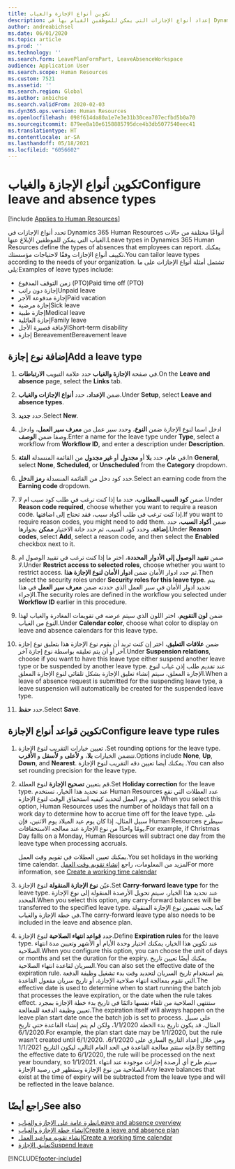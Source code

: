 ```yaml
---
title: تكوين أنواع الإجازة والغياب
description: إعداد أنواع الإجازات التي يمكن للموظفين القيام بها في Dynamics 365 Human Resources.
author: andreabichsel
ms.date: 06/01/2020
ms.topic: article
ms.prod: ''
ms.technology: ''
ms.search.form: LeavePlanFormPart, LeaveAbsenceWorkspace
audience: Application User
ms.search.scope: Human Resources
ms.custom: 7521
ms.assetid: ''
ms.search.region: Global
ms.author: anbichse
ms.search.validFrom: 2020-02-03
ms.dyn365.ops.version: Human Resources
ms.openlocfilehash: 098f614da80a1e7e3e31b30cea707ecfbd5b0a70
ms.sourcegitcommit: 879ee8a10e6158885795dce4b3db5077540eec41
ms.translationtype: HT
ms.contentlocale: ar-SA
ms.lasthandoff: 05/18/2021
ms.locfileid: "6056602"
---
```

# <a name="configure-leave-and-absence-types"></a><span data-ttu-id="56d20-103">تكوين أنواع الإجازة والغياب</span><span class="sxs-lookup"><span data-stu-id="56d20-103">Configure leave and absence types</span></span>

[!include [Applies to Human Resources](../includes/applies-to-hr.md)]

<span data-ttu-id="56d20-104">تحدد أنواع الإجازات في Dynamics 365 Human Resources أنواعًا مختلفة من حالات الغياب التي يمكن للموظفين الإبلاغ عنها.</span><span class="sxs-lookup"><span data-stu-id="56d20-104">Leave types in Dynamics 365 Human Resources define the types of absences that employees can report.</span></span> <span data-ttu-id="56d20-105">يمكنك تكييف أنواع الإجازات وفقًا لاحتياجات مؤسستك.</span><span class="sxs-lookup"><span data-stu-id="56d20-105">You can tailor leave types according to the needs of your organization.</span></span> <span data-ttu-id="56d20-106">تشتمل أمثلة أنواع الإجازات على ما يلي:</span><span class="sxs-lookup"><span data-stu-id="56d20-106">Examples of leave types include:</span></span>

- <span data-ttu-id="56d20-107">زمن التوقف المدفوع (PTO)</span><span class="sxs-lookup"><span data-stu-id="56d20-107">Paid time off (PTO)</span></span>
- <span data-ttu-id="56d20-108">إجازة دون راتب</span><span class="sxs-lookup"><span data-stu-id="56d20-108">Unpaid leave</span></span>
- <span data-ttu-id="56d20-109">إجازة مدفوعة الأجر</span><span class="sxs-lookup"><span data-stu-id="56d20-109">Paid vacation</span></span>
- <span data-ttu-id="56d20-110">إجازة مرضية</span><span class="sxs-lookup"><span data-stu-id="56d20-110">Sick leave</span></span>
- <span data-ttu-id="56d20-111">إجازة طبية</span><span class="sxs-lookup"><span data-stu-id="56d20-111">Medical leave</span></span>
- <span data-ttu-id="56d20-112">إجازة العائلية</span><span class="sxs-lookup"><span data-stu-id="56d20-112">Family leave</span></span>
- <span data-ttu-id="56d20-113">الإعاقة قصيرة الأجل</span><span class="sxs-lookup"><span data-stu-id="56d20-113">Short-term disability</span></span>
- <span data-ttu-id="56d20-114">إجازة Bereavement</span><span class="sxs-lookup"><span data-stu-id="56d20-114">Bereavement leave</span></span>

## <a name="add-a-leave-type"></a><span data-ttu-id="56d20-115">إضافة نوع إجازة</span><span class="sxs-lookup"><span data-stu-id="56d20-115">Add a leave type</span></span>

1. <span data-ttu-id="56d20-116">في صفحة **‏‫الإجازة والغياب‬** حدد علامة التبويب **الارتباطات**.</span><span class="sxs-lookup"><span data-stu-id="56d20-116">On the **Leave and absence** page, select the **Links** tab.</span></span>

2. <span data-ttu-id="56d20-117">ضمن **الإعداد**، حدد **أنواع الإجازات والغياب**.</span><span class="sxs-lookup"><span data-stu-id="56d20-117">Under **Setup**, select **Leave and absence types**.</span></span>

3. <span data-ttu-id="56d20-118">حدد **جديد**.</span><span class="sxs-lookup"><span data-stu-id="56d20-118">Select **New**.</span></span>

4. <span data-ttu-id="56d20-119">ادخل اسما لنوع الإجازة ضمن **النوع**، وحدد سير عمل من **معرف سير العمل**، وادخل وصفا ضمن **الوصف**.</span><span class="sxs-lookup"><span data-stu-id="56d20-119">Enter a name for the leave type under **Type**, select a workflow from **Workflow ID**, and enter a description under **Description**.</span></span>

5. <span data-ttu-id="56d20-120">في **عام**، حدد **بلا** أو **مجدول** أو **غير مجدول** من القائمة المنسدلة **الفئة**.</span><span class="sxs-lookup"><span data-stu-id="56d20-120">In **General**, select **None**, **Scheduled**, or **Unscheduled** from the **Category** dropdown.</span></span>

6. <span data-ttu-id="56d20-121">حدد كود دخل من القائمة المنسدلة **رمز الدخل**.</span><span class="sxs-lookup"><span data-stu-id="56d20-121">Select an earning code from the **Earning code** dropdown.</span></span>

7. <span data-ttu-id="56d20-122">ضمن **كود السبب المطلوب**، حدد ما إذا كنت ترغب في طلب كود سبب ام لا.</span><span class="sxs-lookup"><span data-stu-id="56d20-122">Under **Reason code required**, choose whether you want to require a reason code.</span></span> <span data-ttu-id="56d20-123">إذا كنت ترغب في طلب أكواد سبب، فقد تحتاج إلى اضافتها.</span><span class="sxs-lookup"><span data-stu-id="56d20-123">If you want to require reason codes, you might need to add them.</span></span> <span data-ttu-id="56d20-124">ضمن **أكواد السبب**، حدد **إضافة**، وحدد كود السبب، ثم حدد خانة الاختيار **ممكن** بجوارها.</span><span class="sxs-lookup"><span data-stu-id="56d20-124">Under **Reason codes**, select **Add**, select a reason code, and then select the **Enabled** checkbox next to it.</span></span>

8. <span data-ttu-id="56d20-125">ضمن **تقييد الوصول إلى الأدوار المحددة**، اختر ما إذا كنت ترغب في تقييد الوصول ام لا.</span><span class="sxs-lookup"><span data-stu-id="56d20-125">Under **Restrict access to selected roles**, choose whether you want to restrict access.</span></span> <span data-ttu-id="56d20-126">ثم حدد ادوار الأمان ضمن **ادوار الأمان لنوع الإجازة هذا**.</span><span class="sxs-lookup"><span data-stu-id="56d20-126">Then select the security roles under **Security roles for this leave type**.</span></span> <span data-ttu-id="56d20-127">يتم تحديد ادوار الأمان في سير العمل الذي حددته ضمن **معرف سير العمل** في هذا الإجراء.</span><span class="sxs-lookup"><span data-stu-id="56d20-127">The security roles are defined in the workflow you selected under **Workflow ID** earlier in this procedure.</span></span>

9. <span data-ttu-id="56d20-128">ضمن **لون التقويم**، اختر اللون الذي سيتم عرضه في تقويمات المغادرة والغياب لهذا النوع من الغياب.</span><span class="sxs-lookup"><span data-stu-id="56d20-128">Under **Calendar color**, choose what color to display on leave and absence calendars for this leave type.</span></span> 

10. <span data-ttu-id="56d20-129">ضمن **علاقات التعليق‬**، اختر إن كنت تريد أن يقوم نوع الإجازة هذا بتعليق نوع إجازة آخر أو أن يتم تعليقه بواسطة نوع إجازة آخر.</span><span class="sxs-lookup"><span data-stu-id="56d20-129">Under **Suspension relations**, choose if you want to have this leave type either suspend another leave type or be suspended by another leave type.</span></span> <span data-ttu-id="56d20-130">عند تقديم طلب إذن غياب لنوع الإجازة المعلق، سيتم إنشاء تعليق الإجازة بشكل تلقائي لنوع الإجازة المعلق.</span><span class="sxs-lookup"><span data-stu-id="56d20-130">When a leave of absence request is submitted for the suspending leave type, a leave suspension will automatically be created for the suspended leave type.</span></span> 

10. <span data-ttu-id="56d20-131">حدد **حفظ**.</span><span class="sxs-lookup"><span data-stu-id="56d20-131">Select **Save**.</span></span>

## <a name="configure-leave-type-rules"></a><span data-ttu-id="56d20-132">تكوين قواعد أنواع الإجازة</span><span class="sxs-lookup"><span data-stu-id="56d20-132">Configure leave type rules</span></span>

1. <span data-ttu-id="56d20-133">تعيين خيارات التقريب لنوع الإجازة .</span><span class="sxs-lookup"><span data-stu-id="56d20-133">Set rounding options for the leave type.</span></span> <span data-ttu-id="56d20-134">تتضمن الخيارات **بلا**، و **لأعلى** و **لأسفل** و **الأقرب**.</span><span class="sxs-lookup"><span data-stu-id="56d20-134">Options include **None**, **Up**, **Down**, and **Nearest**.</span></span> <span data-ttu-id="56d20-135">يمكنك أيضا تعيين دقه التقريب لنوع الإجازة .</span><span class="sxs-lookup"><span data-stu-id="56d20-135">You can also set rounding precision for the leave type.</span></span>

2. <span data-ttu-id="56d20-136">قم بتعيين **تصحيح الإجازة** لنوع العطلة.</span><span class="sxs-lookup"><span data-stu-id="56d20-136">Set **Holiday correction** for the leave type.</span></span> <span data-ttu-id="56d20-137">عند تحديد هذا الخيار، تستخدم Human Resources عدد العطلات التي تقع في يوم العمل لتحديد كيفيه استحقاق الوقت لنوع الإجازة .</span><span class="sxs-lookup"><span data-stu-id="56d20-137">When you select this option, Human Resources uses the number of holidays that fall on a work day to determine how to accrue time off for the leave type.</span></span> <span data-ttu-id="56d20-138">على سبيل المثال، إذا كان يوم عيد الميلاد يوم الاثنين، فإن Human Resources سيطرح يومًا واحدًا من نوع الإجازة عند معالجه الاستحقاقات.</span><span class="sxs-lookup"><span data-stu-id="56d20-138">For example, if Christmas Day falls on a Monday, Human Resources will subtract one day from the leave type when processing accruals.</span></span>

   <span data-ttu-id="56d20-139">يمكنك تعيين العطلات في تقويم وقت العمل.</span><span class="sxs-lookup"><span data-stu-id="56d20-139">You set holidays in the working time calendar.</span></span> <span data-ttu-id="56d20-140">لمزيد من المعلومات، راجع [إنشاء تقويم وقت العمل](hr-leave-and-absence-working-time-calendar.md)</span><span class="sxs-lookup"><span data-stu-id="56d20-140">For more information, see [Create a working time calendar](hr-leave-and-absence-working-time-calendar.md)</span></span>
   
 3. <span data-ttu-id="56d20-141">عيّن **نوع الإجازة المنقولة** لنوع الإجازة.</span><span class="sxs-lookup"><span data-stu-id="56d20-141">Set **Carry-forward leave type** for the leave type.</span></span> <span data-ttu-id="56d20-142">عند تحديد هذا الخيار، سيتم تحويل الأرصدة المنقولة إلى نوع الإجازة المحدد.</span><span class="sxs-lookup"><span data-stu-id="56d20-142">When you select this option, any carry-forward balances will be transferred to the specified leave type.</span></span> <span data-ttu-id="56d20-143">كما يجب تضمين نوع الإجازة المنقولة في خطة الإجازة والغياب.</span><span class="sxs-lookup"><span data-stu-id="56d20-143">The carry-forward leave type also needs to be included in the leave and absence plan.</span></span> 
 
 4. <span data-ttu-id="56d20-144">حدد **قواعد انتهاء الصلاحية** لنوع الإجازة.</span><span class="sxs-lookup"><span data-stu-id="56d20-144">Define **Expiration rules** for the leave type.</span></span> <span data-ttu-id="56d20-145">عند تكوين هذا الخيار، يمكنك اختيار وحدة الأيام أو الأشهر وتعيين مدة انتهاء الصلاحية.</span><span class="sxs-lookup"><span data-stu-id="56d20-145">When you configure this option, you can choose the unit of days or months and set the duration for the expiry.</span></span> <span data-ttu-id="56d20-146">يمكنك أيضًا تعيين تاريخ السريان لقاعدة انتهاء الصلاحية.</span><span class="sxs-lookup"><span data-stu-id="56d20-146">You can also set the effective date of the expiration rule.</span></span> <span data-ttu-id="56d20-147">يتم استخدام تاريخ السريان لتحديد وقت بدء تشغيل وظيفة الدفعة التي تقوم بمعالجة انتهاء صلاحية الإجازة، أو تاريخ سريان مفعول القاعدة.</span><span class="sxs-lookup"><span data-stu-id="56d20-147">The effective date is used to determine when to start running the batch job that processes the leave expiration, or the date when the rule takes effect.</span></span> <span data-ttu-id="56d20-148">ستنتهي الصلاحية من تلقاء نفسها دائمًا في تاريخ بدء خطة الإجازة بمجرد تعيين وظيفة الدفعة للمعالجة.</span><span class="sxs-lookup"><span data-stu-id="56d20-148">The expiration itself will always happen on the leave plan start date once the batch job is set to process.</span></span> <span data-ttu-id="56d20-149">على سبيل المثال، قد يكون تاريخ بدء الخطة 1/1/2020، ولكن لم يتم إنشاء القاعدة حتى تاريخ 6/1/2020.</span><span class="sxs-lookup"><span data-stu-id="56d20-149">For example, the plan start date may be 1/1/2020, but the rule wasn't created until 6/1/2020.</span></span> <span data-ttu-id="56d20-150">ومن خلال إعداد التاريخ الساري على 6/1/2020، فإنه ستتم معالجة القاعدة في الحد العام التالي، ليكون التاريخ 1/1/2021.</span><span class="sxs-lookup"><span data-stu-id="56d20-150">By setting the effective date to 6/1/2020, the rule will be processed on the next year boundary, so 1/1/2021.</span></span> <span data-ttu-id="56d20-151">سيتم طرح أي أرصدة إجازات موجودة عند انتهاء الصلاحية من نوع الإجازة وستظهر في رصيد الإجازة.</span><span class="sxs-lookup"><span data-stu-id="56d20-151">Any leave balances that exist at the time of expiry will be subtracted from the leave type and will be reflected in the leave balance.</span></span> 
 
## <a name="see-also"></a><span data-ttu-id="56d20-152">راجع أيضًا</span><span class="sxs-lookup"><span data-stu-id="56d20-152">See also</span></span>

- [<span data-ttu-id="56d20-153">نظرة عامة على الإجازة والغياب</span><span class="sxs-lookup"><span data-stu-id="56d20-153">Leave and absence overview</span></span>](hr-leave-and-absence-overview.md)
- [<span data-ttu-id="56d20-154">إنشاء خطة الإجازة والغياب</span><span class="sxs-lookup"><span data-stu-id="56d20-154">Create a leave and absence plan</span></span>](hr-leave-and-absence-plans.md)
- [<span data-ttu-id="56d20-155">إنشاء تقويم مواعيد العمل</span><span class="sxs-lookup"><span data-stu-id="56d20-155">Create a working time calendar</span></span>](hr-leave-and-absence-working-time-calendar.md)
- [<span data-ttu-id="56d20-156">تعليق الإجازة</span><span class="sxs-lookup"><span data-stu-id="56d20-156">Suspend leave</span></span>](hr-leave-and-absence-suspend-leave.md)



[!INCLUDE[footer-include](../includes/footer-banner.md)]
